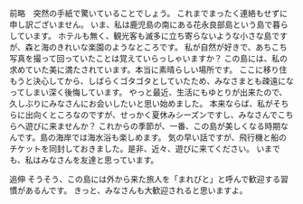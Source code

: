 前略　突然の手紙で驚いていることでしょう。
これまでまったく連絡もせずに申し訳ございません。
いま、私は鹿児島の南にある花永良部島という島で暮らしています。
ホテルも無く、観光客も滅多に立ち寄らないような小さな島ですが、森と海のきれいな楽園のようなところです。
私が自然が好きで、あちこち写真を撮って回っていたことは覚えていらっしゃいますか？
この島には、私の求めていた美に満たされています。本当に素晴らしい場所です。
ここに移り住もうと決心してから、しばらくゴタゴタとしていたため、みなさまとも疎遠になってしまい深く後悔しています。
やっと最近、生活にもゆとりが出来たので、久しぶりにみなさんにお会いしたいと思い始めました。
本来ならば、私がそちらに出向くところなのですが、せっかく夏休みシーズンですし、みなさんでこちらへ遊びに来ませんか？
これからの季節が、一番、この島が美しくなる時期なんです。島の海岸では海水浴も楽しめます。
気の早い話ですが、飛行機と船のチケットを同封しておきました。是非、近々、遊びに来てください。
いまでも、私はみなさんを友達と思っています。

追伸
そうそう、この島には外から来た旅人を「まれびと」と呼んで歓迎する習慣があるんです。
きっと、みなさんも大歓迎されると思いますよ。
